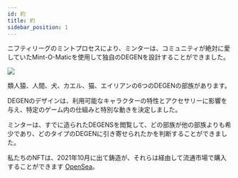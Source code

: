 ```yaml
---
id: 約
title: 約
sidebar_position: 1
---
```


ニフティリーグのミントプロセスにより、ミンターは、コミュニティが絶対に愛していたMint-O-Maticを使用して独自のDEGENを設計することができました。

![](/img/mintomatic.gif)

類人猿、人間、犬、カエル、猫、エイリアンの6つのDEGENの部族があります。

DEGENのデザインは、利用可能なキャラクターの特性とアクセサリーに影響を与え、特定のゲーム内の仕組みと特別な動きを決定しました。

ミンターは、すでに造られたDEGENSを閲覧して、どの部族が他の部族よりも希少であり、どのタイプのDEGENに引き寄せられたかを判断することができました。

私たちのNFTは、2021年10月に出て鋳造が、それらは経由して流通市場で購入することができます [OpenSea](https://opensea.io/collection/niftydegen)。

